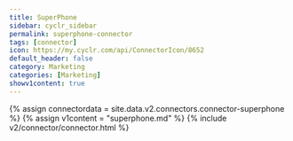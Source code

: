 ```yaml
---
title: SuperPhone
sidebar: cyclr_sidebar
permalink: superphone-connector
tags: [connector]
icon: https://my.cyclr.com/api/ConnectorIcon/8652
default_header: false
category: Marketing
categories: [Marketing]
showv1content: true
---
```

{% assign connectordata = site.data.v2.connectors.connector-superphone %}
{% assign v1content = "superphone.md" %}
{% include v2/connector/connector.html %}	